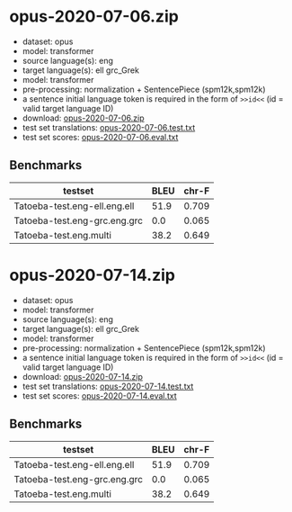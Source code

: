 # opus-2020-07-06.zip

* dataset: opus
* model: transformer
* source language(s): eng
* target language(s): ell grc_Grek
* model: transformer
* pre-processing: normalization + SentencePiece (spm12k,spm12k)
* a sentence initial language token is required in the form of `>>id<<` (id = valid target language ID)
* download: [opus-2020-07-06.zip](https://object.pouta.csc.fi/Tatoeba-MT-models/eng-grk/opus-2020-07-06.zip)
* test set translations: [opus-2020-07-06.test.txt](https://object.pouta.csc.fi/Tatoeba-MT-models/eng-grk/opus-2020-07-06.test.txt)
* test set scores: [opus-2020-07-06.eval.txt](https://object.pouta.csc.fi/Tatoeba-MT-models/eng-grk/opus-2020-07-06.eval.txt)

## Benchmarks

| testset               | BLEU  | chr-F |
|-----------------------|-------|-------|
| Tatoeba-test.eng-ell.eng.ell 	| 51.9 	| 0.709 |
| Tatoeba-test.eng-grc.eng.grc 	| 0.0 	| 0.065 |
| Tatoeba-test.eng.multi 	| 38.2 	| 0.649 |

# opus-2020-07-14.zip

* dataset: opus
* model: transformer
* source language(s): eng
* target language(s): ell grc_Grek
* model: transformer
* pre-processing: normalization + SentencePiece (spm12k,spm12k)
* a sentence initial language token is required in the form of `>>id<<` (id = valid target language ID)
* download: [opus-2020-07-14.zip](https://object.pouta.csc.fi/Tatoeba-MT-models/eng-grk/opus-2020-07-14.zip)
* test set translations: [opus-2020-07-14.test.txt](https://object.pouta.csc.fi/Tatoeba-MT-models/eng-grk/opus-2020-07-14.test.txt)
* test set scores: [opus-2020-07-14.eval.txt](https://object.pouta.csc.fi/Tatoeba-MT-models/eng-grk/opus-2020-07-14.eval.txt)

## Benchmarks

| testset               | BLEU  | chr-F |
|-----------------------|-------|-------|
| Tatoeba-test.eng-ell.eng.ell 	| 51.9 	| 0.709 |
| Tatoeba-test.eng-grc.eng.grc 	| 0.0 	| 0.065 |
| Tatoeba-test.eng.multi 	| 38.2 	| 0.649 |

